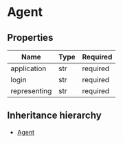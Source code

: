 

# Agent

## Properties

Name | Type | Required
-------- | -------- | --------
application | str | required
login | str | required
representing | str | required




## Inheritance hierarchy


* [Agent](Agent.md)
